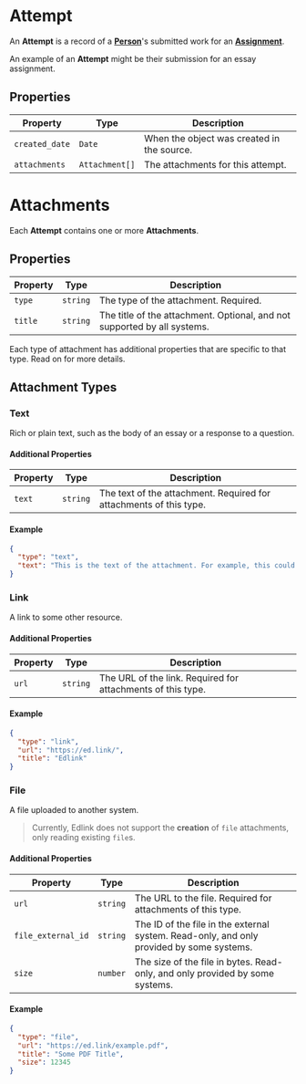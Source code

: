 # Attempt
An **Attempt** is a record of a **[Person](person)**'s
submitted work for an **[Assignment](assignment)**.

An example of an **Attempt** might be their submission for
an essay assignment.

## Properties
| Property       | Type           | Description                                |
|----------------|----------------|--------------------------------------------|
| `created_date` | `Date`         | When the object was created in the source. |
| `attachments`  | `Attachment[]` | The attachments for this attempt.          |

# Attachments
Each **Attempt** contains one or more **Attachments**.

## Properties
| Property | Type     | Description                                                              |
|----------|----------|--------------------------------------------------------------------------|
| `type`   | `string` | The type of the attachment. Required.                                    |
| `title`  | `string` | The title of the attachment. Optional, and not supported by all systems. |

Each type of attachment has additional properties that are specific to that type. Read on for more details.

## Attachment Types

### Text
Rich or plain text, such as the body of an essay or a response to a question.

#### Additional Properties
| Property | Type     | Description                                                        |
|----------|----------|--------------------------------------------------------------------|
| `text`   | `string` | The text of the attachment. Required for attachments of this type. |

#### Example
```json
{
  "type": "text",
  "text": "This is the text of the attachment. For example, this could be the body of an essay."
}
```

### Link
A link to some other resource.

#### Additional Properties
| Property | Type     | Description                                                 |
|----------|----------|-------------------------------------------------------------|
| `url`    | `string` | The URL of the link. Required for attachments of this type. |

#### Example
```json
{
  "type": "link",
  "url": "https://ed.link/",
  "title": "Edlink"
}
```

### File
A file uploaded to another system.

> Currently, Edlink does not support the **creation** of `file` attachments, only reading existing `file`s.

#### Additional Properties
| Property           | Type     | Description                                                                              |
|--------------------|----------|------------------------------------------------------------------------------------------|
| `url`              | `string` | The URL to the file. Required for attachments of this type.                              |
| `file_external_id` | `string` | The ID of the file in the external system. Read-only, and only provided by some systems. |
| `size`             | `number` | The size of the file in bytes. Read-only, and only provided by some systems.             |

#### Example
```json
{
  "type": "file",
  "url": "https://ed.link/example.pdf",
  "title": "Some PDF Title",
  "size": 12345
}
```
